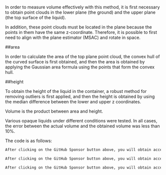  In order to measure volume effectively with this method, it is first necessary to obtain point clouds in the lower plane (the ground) and the upper plane (the top surface of the liquid).

In addition, these point clouds must be located in the plane because the points in them have the same z-coordinate. Therefore, it is possible to first need to align with the plane estimator (MSAC) and rotate in space.

##area

In order to calculate the area of the top plane point cloud, the convex hull of the curved surface is first obtained, and then the area is obtained by applying the Gaussian area formula using the points that form the convex hull.

##height

To obtain the height of the liquid in the container, a robust method for removing outliers is first applied, and then the height is obtained by using the median difference between the lower and upper z coordinates.

Volume is the product between area and height.

Various opaque liquids under different conditions were tested. In all cases, the error between the actual volume and the obtained volume was less than 10%. 

 The code is as follows: 

  ```python  
After clicking on the GitHub Sponsor button above, you will obtain access permissions to my private code repository ( https://github.com/slowlon/my_code_bar ) to view this blog code. By searching the code number of this blog, you can find the code you need, code number is: 2024020309574638919
  ```  
  ```python  
After clicking on the GitHub Sponsor button above, you will obtain access permissions to my private code repository ( https://github.com/slowlon/my_code_bar ) to view this blog code. By searching the code number of this blog, you can find the code you need, code number is: 2024020309574638919
  ```  
  ```python  
After clicking on the GitHub Sponsor button above, you will obtain access permissions to my private code repository ( https://github.com/slowlon/my_code_bar ) to view this blog code. By searching the code number of this blog, you can find the code you need, code number is: 2024020309574638919
  ```  

